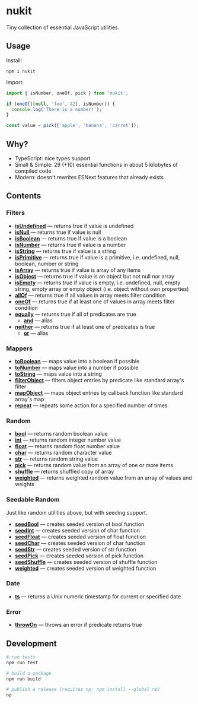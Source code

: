 # nukit

Tiny collection of essential JavaScript utilities.

## Usage

Install:

```
npm i nukit
```

Import:

```ts
import { isNumber, oneOf, pick } from 'nukit';

if (oneOf([null, 'foo', 42], isNumber)) {
  console.log('There is a number!');
}

const value = pick(['apple', 'banana', 'carrot']);
```

## Why?

  - TypeScript: nice types support
  - Small & Simple: 29 (+10) essential functions in about 5 kilobytes of compiled code
  - Modern: doesn't rewrites ESNext features that already exists

## Contents

### Filters

  - [**isUndefined**](src/filters/isUndefined/index.ts) — returns true if value is undefined
  - [**isNull**](src/filters/isNull/index.ts) — returns true if value is null
  - [**isBoolean**](src/filters/isBoolean/index.ts) — returns true if value is a boolean
  - [**isNumber**](src/filters/isNumber/index.ts) — returns true if value is a number
  - [**isString**](src/filters/isString/index.ts) — returns true if value is a string
  - [**isPrimitive**](src/filters/isPrimitive/index.ts) — returns true if value is a primitive, i.e. undefined, null, boolean, number or string
  - [**isArray**](src/filters/isArray/index.ts) — returns true if value is array of any items
  - [**isObject**](src/filters/isObject/index.ts) — returns true if value is an object but not null nor array
  - [**isEmpty**](src/filters/isEmpty/index.ts) — returns true if value is empty, i.e. undefined, null, empty string, empty array or empty object (i.e. object without own properties)
  - [**allOf**](src/filters/allOf/index.ts) — returns true if all values in array meets filter condition
  - [**oneOf**](src/filters/oneOf/index.ts) — returns true if at least one of values in array meets filter condition
  - [**equally**](src/filters/equally/index.ts) — returns true if all of predicates are true
    - [**and**](src/filters/and/index.ts) — alias
  - [**neither**](src/filters/neither/index.ts) — returns true if at least one of predicates is true
    - [**or**](src/filters/or/index.ts) — alias

### Mappers

  - [**toBoolean**](src/mappers/toBoolean/index.ts) — maps value into a boolean if possible
  - [**toNumber**](src/mappers/toNumber/index.ts) — maps value into a number if possible
  - [**toString**](src/mappers/toString/index.ts) — maps value into a string
  - [**filterObject**](src/mappers/filterObject/index.ts) — filters object entries by predicate like standard array's filter
  - [**mapObject**](src/mappers/mapObject/index.ts) — maps object entries by callback function like standard array's map
  - [**repeat**](src/mappers/repeat/index.ts) — repeats some action for a specified number of times

### Random

  - [**bool**](src/random/bool/index.ts) — returns random boolean value
  - [**int**](src/random/int/index.ts) — returns random integer number value
  - [**float**](src/random/float/index.ts) — returns random float number value
  - [**char**](src/random/char/index.ts) — returns random character value
  - [**str**](src/random/str/index.ts) — returns random string value
  - [**pick**](src/random/pick/index.ts) — returns random value from an array of one or more items
  - [**shuffle**](src/random/shuffle/index.ts) — returns shuffled copy of array
  - [**weighted**](src/random/weghted/index.ts) — returns weighted random value from an array of values and weights

### Seedable Random

Just like random utilities above, but with seeding support.

  - [**seedBool**](src/seedable/seedBool/index.ts) — creates seeded version of bool function
  - [**seedInt**](src/seedable/seedInt/index.ts) — creates seeded version of char function
  - [**seedFloat**](src/seedable/seedFloat/index.ts) — creates seeded version of float function
  - [**seedChar**](src/seedable/seedChar/index.ts) — creates seeded version of char function
  - [**seedStr**](src/seedable/seedStr/index.ts) — creates seeded version of str function
  - [**seedPick**](src/seedable/seedPick/index.ts) — creates seeded version of pick function
  - [**seedShuffle**](src/seedable/seedShuffle/index.ts) — creates seeded version of shuffle function
  - [**weighted**](src/seedable/seedWeighted/index.ts) — creates seeded version of weighted function

### Date

  - [**ts**](src/date/ts/index.ts) — returns a Unix numeric timestamp for current or specified date

### Error

  - [**throwOn**](src/error/throwOn/index.ts) — throws an error if predicate returns true

## Development

```sh
# run tests
npm run test

# build a package
npm run build

# publish a release (requires np: npm install --global np)
np
```
